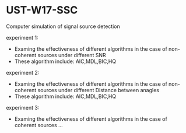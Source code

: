 # UST-W17-SSC
Computer simulation of signal source detection
 
experiment 1:
* Examing the effectiveness of different algorithms in the case of non-coherent sources under different SNR 
* These algorithm include: AIC,MDL,BIC,HQ


experiment 2:
* Examing the effectiveness of different algorithms in the case of non-coherent sources under different Distance between anagles 
* These algorithm include: AIC,MDL,BIC,HQ

experiment 3:
* Examing the effectiveness of different algorithms in the case of coherent sources ...
